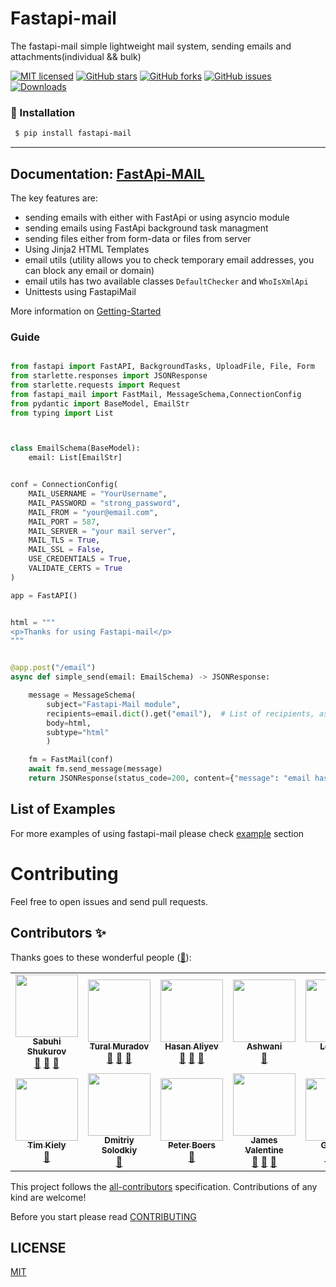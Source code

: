 
# Fastapi-mail

The fastapi-mail simple lightweight mail system, sending emails and attachments(individual && bulk)


[![MIT licensed](https://img.shields.io/github/license/marlin-dev/fastapi-mail)](https://raw.githubusercontent.com/marlin-dev/fastapi-mail/master/LICENSE)
[![GitHub stars](https://img.shields.io/github/stars/marlin-dev/fastapi-mail.svg)](https://github.com/marlin-dev/fastapi-mail/stargazers)
[![GitHub forks](https://img.shields.io/github/forks/marlin-dev/fastapi-mail.svg)](https://github.com/marlin-dev/fastapi-mail/network)
[![GitHub issues](https://img.shields.io/github/issues-raw/marlin-dev/fastapi-mail)](https://github.com/marlin-dev/fastapi-mail/issues)
[![Downloads](https://pepy.tech/badge/fastapi-mail)](https://pepy.tech/project/fastapi-mail)


###  🔨  Installation ###

```sh
 $ pip install fastapi-mail
```

---
**Documentation**: [FastApi-MAIL](https://sabuhish.github.io/fastapi-mail/)
---


The key features are:

-  sending emails with either with FastApi or using asyncio module 
-  sending emails using FastApi background task managment
-  sending files either from form-data or files from server
-  Using Jinja2 HTML Templates
-  email utils (utility allows you to check temporary email addresses, you can block any email or domain)
-  email utils has two available classes ```DefaultChecker``` and  ```WhoIsXmlApi```
-  Unittests using FastapiMail

More information on [Getting-Started](https://sabuhish.github.io/fastapi-mail/getting-started.html)


### Guide


```python

from fastapi import FastAPI, BackgroundTasks, UploadFile, File, Form
from starlette.responses import JSONResponse
from starlette.requests import Request
from fastapi_mail import FastMail, MessageSchema,ConnectionConfig
from pydantic import BaseModel, EmailStr
from typing import List



class EmailSchema(BaseModel):
    email: List[EmailStr]


conf = ConnectionConfig(
    MAIL_USERNAME = "YourUsername",
    MAIL_PASSWORD = "strong_password",
    MAIL_FROM = "your@email.com",
    MAIL_PORT = 587,
    MAIL_SERVER = "your mail server",
    MAIL_TLS = True,
    MAIL_SSL = False,
    USE_CREDENTIALS = True,
    VALIDATE_CERTS = True
)

app = FastAPI()


html = """
<p>Thanks for using Fastapi-mail</p> 
"""


@app.post("/email")
async def simple_send(email: EmailSchema) -> JSONResponse:

    message = MessageSchema(
        subject="Fastapi-Mail module",
        recipients=email.dict().get("email"),  # List of recipients, as many as you can pass 
        body=html,
        subtype="html"
        )

    fm = FastMail(conf)
    await fm.send_message(message)
    return JSONResponse(status_code=200, content={"message": "email has been sent"})     
```

## List of Examples

For more examples of using fastapi-mail please check [example](https://sabuhish.github.io/fastapi-mail/example/) section

# Contributing
Feel free to open issues and send pull requests.


## Contributors ✨

Thanks goes to these wonderful people ([🚧](https://sabuhish.github.io/fastapi-mail/example.html)):


<table>
  <tr>
    <td align="center"><a href="https://github.com/marlin-dev"><img src="https://avatars.githubusercontent.com/u/46589585?v=3" width="100px;" alt=""/><br /><sub><b>Sabuhi Shukurov</b></sub></a><br /><a href="#maintenance-tbenning" title="Answering Questions">💬</a> <a href="https://github.com/marlin-dev/fastapi-mail/" title="Reviewed Pull Requests">👀</a> <a href="#maintenance-jakebolam" title="Maintenance">🚧</a></td>
    <td align="center"><a href="https://github.com/Turall"><img src="https://avatars.githubusercontent.com/u/32899328?v=3" width="100px;" alt=""/><br /><sub><b>Tural Muradov</b></sub></a><br /><a href="https://github.com/marlin-dev/fastapi-mail/" title="Documentation">📖</a> <a href="https://github.com/marlin-dev/fastapi-mail/" title="Reviewed Pull Requests">👀</a> <a href="#tool-jfmengels" title="Tools">🔧</a></td>
    <td align="center"><a href="https://github.com/AliyevH"><img src="https://avatars.githubusercontent.com/u/5507950?v=3" width="100px;" alt=""/><br /><sub><b>Hasan Aliyev</b></sub></a><br /><a href="https://github.com/marlin-dev/fastapi-mail/" title="Documentation">📖</a> <a href="#maintenance-jakebolam" title="Maintenance">🚧</a> <a href="https://github.com/marlin-dev/fastapi-mail/" title="Reviewed Pull Requests">👀</a></td>
    <td align="center"><a href="https://github.com/imaskm"><img src="https://avatars.githubusercontent.com/u/20543833?v=3" width="100px;" alt=""/><br /><sub><b>Ashwani</b></sub></a><br /><a href="#maintenance-tbenning" title="Maintenance">🚧</a></td>
    <td align="center"><a href="https://github.com/LLYX"><img src="https://avatars1.githubusercontent.com/u/10430633" width="100px;" alt=""/><br /><sub><b>Leon Xu</b></sub></a><br /><a href="#maintenance-tbenning" title="Maintenance">🚧</a></td>
    <td align="center"><a href="https://github.com/gabrielponto"><img src="https://avatars.githubusercontent.com/u/7227328" width="100px;" alt=""/><br /><sub><b>Gabriel Oliveira</b></sub></a><br /><a href="https://github.com/marlin-dev/fastapi-mail/" title="Documentation">📖</a> <a href="#maintenance-jakebolam" title="Maintenance">🚧</a></td>
    <td align="center"><a href="https://github.com/maestro-1"><img src="https://avatars0.githubusercontent.com/u/40833254" width="100px;" alt=""/><br /><sub><b>Onothoja Marho</b></sub></a><br /><a href="https://github.com/marlin-dev/fastapi-mail/" title="Documentation">📖</a> <a  href="#maintenance-jakebolam"  title="Maintenance">🚧</a> <a href="#tool-jfmengels" title="Tools">🔧</a></td>

  </tr>
 <tr>
    <td align="center"><a href="https://github.com/TheTimKiely"><img src="https://avatars1.githubusercontent.com/u/34795732" width="100px;" alt=""/><br /><sub><b>Tim Kiely</b></sub></a><br /><a href="#maintenance-tbenning" title="Maintenance">🚧</a></td>
    <td align="center"><a href=https://github.com/DmitriySolodkiy"><img src="https://avatars1.githubusercontent.com/u/37667152" width="100px;" alt=""/><br/><sub><b>Dmitriy Solodkiy</b></sub></a><br /><a href="#maintenance-tbenning" title="Maintenance">🚧</a></td>
    <td align="center"><a href="https://github.com/pboers1988"><img src="https://avatars1.githubusercontent.com/u/3235585" width="100px;" alt=""/><br /><sub><b>Peter Boers</b></sub></a><br /><a href="#maintenance-tbenning" title="Maintenance">🚧</a></td>
    <td align="center"><a href="https://github.com/jdvalentine"><img src="https://avatars.githubusercontent.com/u/557514" width="100px;" alt=""/><br /><sub><b>James Valentine</b></sub></a><br /><a href="https://github.com/marlin-dev/fastapi-mail/" title="Documentation">📖</a> <a  href="#maintenance-jakebolam"  title="Maintenance">🚧</a> <a href="#tool-jfmengels" title="Tools">🔧</a></td>
    <td align="center"><a href="https://github.com/gogoku"><img src="https://avatars.githubusercontent.com/u/25707104" width="100px;" alt=""/><br /><sub><b>Gogoku</b></sub></a><br /><a href="https://github.com/marlin-dev/fastapi-mail/" title="Documentation">📖</a> <a  href="#maintenance-jakebolam"  title="Maintenance">🚧</a> <a href="#tool-jfmengels" title="Tools">🔧</a></td>
    <td align="center"><a href="https://github.com/kucera-lukas"><img src="https://avatars.githubusercontent.com/u/85391931" width="100px;" alt=""/><br /><sub><b>Kucera-Lukas</b></sub></a><br /><a href="https://github.com/marlin-dev/fastapi-mail/" title="Documentation">📖</a> <a  href="#maintenance-jakebolam"  title="Maintenance">🚧</a> <a href="#tool-jfmengels" title="Tools">🔧</a></td>
    <td align="center"><a href="https://github.com/LLYX"><img src="https://avatars.githubusercontent.com/u/10430633" width="100px;" alt=""/><br /><sub><b>LLYX</b></sub></a><br /><a href="https://github.com/marlin-dev/fastapi-mail/" title="Documentation">📖</a> <a  href="#maintenance-jakebolam"  title="Maintenance">🚧</a> <a href="#tool-jfmengels" title="Tools">🔧</a></td></tr>
  

</table>


This project follows the [all-contributors](https://allcontributors.org) specification.
Contributions of any kind are welcome!

Before you start please read [CONTRIBUTING](https://github.com/sabuhish/fastapi-mail/blob/master/CONTRIBUTING.md)



## LICENSE

[MIT](LICENSE)
